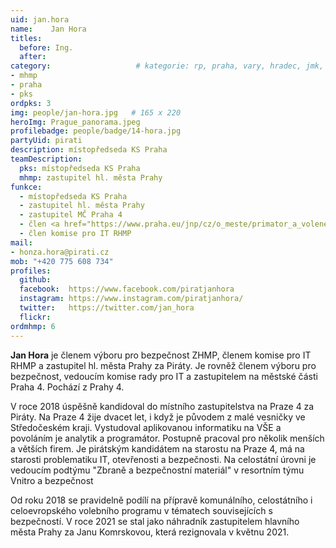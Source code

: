```yaml
---
uid: jan.hora
name:    Jan Hora
titles:
  before: Ing. 
  after:
category:                 	# kategorie: rp, praha, vary, hradec, jmk, senat
- mhmp
- praha
- pks
ordpks: 3
img: people/jan-hora.jpg   # 165 x 220
heroImg: Prague_panorama.jpeg
profilebadge: people/badge/14-hora.jpg
partyUid: pirati
description: místopředseda KS Praha
teamDescription:
  pks: místopředseda KS Praha
  mhmp: zastupitel hl. města Prahy
funkce:
  - místopředseda KS Praha
  - zastupitel hl. města Prahy
  - zastupitel MČ Praha 4
  - člen <a href="https://www.praha.eu/jnp/cz/o_meste/primator_a_volene_organy/zastupitelstvo/vybory_zastupitelstva/index.html?committeeId=33594">Výboru pro bezpečnost ZHMP</a>
  - člen komise pro IT RHMP
mail:
- honza.hora@pirati.cz
mob: "+420 775 608 734"
profiles:
  github:        
  facebook:  https://www.facebook.com/piratjanhora
  instagram: https://www.instagram.com/piratjanhora/
  twitter:   https://twitter.com/jan_hora  
  flickr:		  
ordmhmp: 6
---
```


**Jan Hora** je členem výboru pro bezpečnost ZHMP, členem komise pro IT RHMP a zastupitel hl. města Prahy za Piráty. Je rovněž členem výboru pro bezpečnost, vedoucím komise rady pro IT a zastupitelem na městské části Praha 4. Pochází z Prahy 4.

V roce 2018 úspěšně kandidoval do místního zastupitelstva na Praze 4 za Piráty. Na Praze 4 žije dvacet let, i když je původem z malé vesničky ve Středočeském kraji. Vystudoval aplikovanou informatiku na VŠE a povoláním je analytik a programátor. Postupně pracoval pro několik menších a větších firem. Je pirátským kandidátem na starostu na Praze 4, má na starosti problematiku IT, otevřenosti a bezpečnosti. Na celostátní úrovni je vedoucím podtýmu "Zbraně a bezpečnostní materiál" v resortním týmu Vnitro a bezpečnost

Od roku 2018 se pravidelně podílí na přípravě komunálního, celostátního i celoevropského volebního programu v tématech souvisejících s bezpečností. V roce 2021 se stal jako náhradník zastupitelem hlavního města Prahy za Janu Komrskovou, která rezignovala v květnu 2021.
